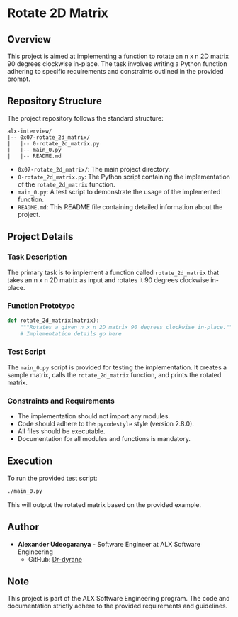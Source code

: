 # Rotate 2D Matrix

## Overview

This project is aimed at implementing a function to rotate an n x n 2D matrix 90 degrees clockwise in-place. The task involves writing a Python function adhering to specific requirements and constraints outlined in the provided prompt.

## Repository Structure

The project repository follows the standard structure:

```
alx-interview/
|-- 0x07-rotate_2d_matrix/
|   |-- 0-rotate_2d_matrix.py
|   |-- main_0.py
|   |-- README.md
```

- `0x07-rotate_2d_matrix/`: The main project directory.
- `0-rotate_2d_matrix.py`: The Python script containing the implementation of the `rotate_2d_matrix` function.
- `main_0.py`: A test script to demonstrate the usage of the implemented function.
- `README.md`: This README file containing detailed information about the project.

## Project Details

### Task Description

The primary task is to implement a function called `rotate_2d_matrix` that takes an n x n 2D matrix as input and rotates it 90 degrees clockwise in-place.

### Function Prototype

```python
def rotate_2d_matrix(matrix):
    """Rotates a given n x n 2D matrix 90 degrees clockwise in-place."""
    # Implementation details go here
```

### Test Script

The `main_0.py` script is provided for testing the implementation. It creates a sample matrix, calls the `rotate_2d_matrix` function, and prints the rotated matrix.

### Constraints and Requirements

- The implementation should not import any modules.
- Code should adhere to the `pycodestyle` style (version 2.8.0).
- All files should be executable.
- Documentation for all modules and functions is mandatory.

## Execution

To run the provided test script:

```bash
./main_0.py
```

This will output the rotated matrix based on the provided example.

## Author

- **Alexander Udeogaranya** - Software Engineer at ALX Software Engineering
  - GitHub: [Dr-dyrane](https://github.com/Dr-dyrane)

## Note

This project is part of the ALX Software Engineering program. The code and documentation strictly adhere to the provided requirements and guidelines.
